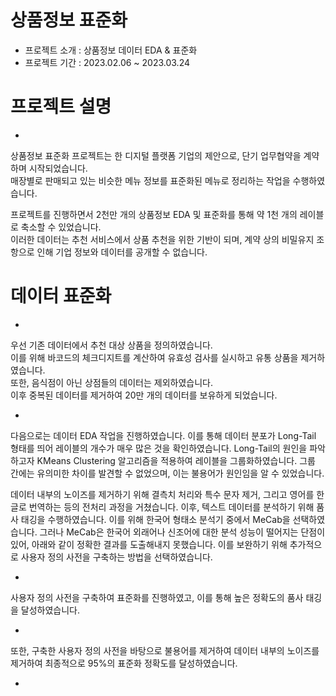 # 상품정보 표준화
- 프로젝트 소개 : 상품정보 데이터 EDA & 표준화
- 프로젝트 기간 : 2023.02.06 ~ 2023.03.24

# 프로젝트 설명

-

상품정보 표준화 프로젝트는 한 디지털 플랫폼 기업의 제안으로, 단기 업무협약을 계약하며 시작되었습니다. <br>
매장별로 판매되고 있는 비슷한 메뉴 정보를 표준화된 메뉴로 정리하는 작업을 수행하였습니다.

프로젝트를 진행하면서 2천만 개의 상품정보 EDA 및 표준화를 통해 약 1천 개의 레이블로 축소할 수 있었습니다. <br>
이러한 데이터는 추천 서비스에서 상품 추천을 위한 기반이 되며, 계약 상의 비밀유지 조항으로 인해 기업 정보와 데이터를 공개할 수 없습니다.

# 데이터 표준화

-

우선 기존 데이터에서 추천 대상 상품을 정의하였습니다. <br>
이를 위해 바코드의 체크디지트를 계산하여 유효성 검사를 실시하고 유통 상품을 제거하였습니다. <br>
또한, 음식점이 아닌 상점들의 데이터는 제외하였습니다. <br>
이후 중복된 데이터를 제거하여 20만 개의 데이터를 보유하게 되었습니다. <br>

-

다음으로는 데이터 EDA 작업을 진행하였습니다. 이를 통해 데이터 분포가 Long-Tail 형태를
띄어 레이블의 개수가 매우 많은 것을 확인하였습니다. Long-Tail의 원인을 파악하고자 KMeans Clustering 알고리즘을 적용하여 레이블을 그룹화하였습니다. 그룹 간에는 유의미한
차이를 발견할 수 없었으며, 이는 불용어가 원인임을 알 수 있었습니다.

데이터 내부의 노이즈를 제거하기 위해 결측치 처리와 특수 문자 제거, 그리고 영어를 한글로
번역하는 등의 전처리 과정을 거쳤습니다. 이후, 텍스트 데이터를 분석하기 위해 품사 태깅을
수행하였습니다. 이를 위해 한국어 형태소 분석기 중에서 MeCab을 선택하였습니다.
그러나 MeCab은 한국어 외래어나 신조어에 대한 분석 성능이 떨어지는 단점이 있어, 아래와 같이
정확한 결과를 도출해내지 못했습니다. 이를 보완하기 위해 추가적으로 사용자 정의 사전을
구축하는 방법을 선택하였습니다.

-

사용자 정의 사전을 구축하여 표준화를 진행하였고, 이를 통해 높은 정확도의 품사 태깅을
달성하였습니다.

-

또한, 구축한 사용자 정의 사전을 바탕으로 불용어를 제거하여 데이터 내부의 노이즈를
제거하여 최종적으로 95%의 표준화 정확도를 달성하였습니다.

-
